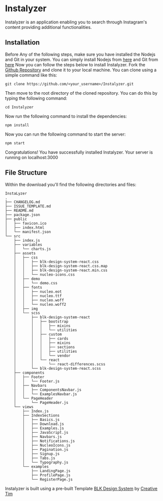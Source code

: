 # Instalyzer
Instalyzer is an application enabling you to search through Instagram's content providing additional functionalities.

## Installation
<!-- Stting Up Local Enviroment for React Project -->
Before Any of the following steps, make sure you have installed the Nodejs and Git in your system. You can simply install Nodejs from [here](https://nodejs.org/en/) and Git from [here](https://git-scm.com/downloads)
Now you can follow the steps below to install Instalyzer.
Fork the [Github Repository](https://github.com/semikolan-co/Instalyzer) and clone it to your local machine. You can clone using a simple command like this:
```shell
git clone https://github.com/<your_username>/Instalyzer.git 
``` 

Then move to the root directory of the cloned repository. You can do this by typing the following command:
```shell
cd Instalyzer
```

Now run the following command to install the dependencies:
```shell
npm install
```
Now you can run the following command to start the server:
```shell
npm start
```
Congratulations! You have successfully installed Instalyzer. Your server is running on localhost:3000

## File Structure
Within the download you'll find the following directories and files:

```
InstaLyzer
.
├── CHANGELOG.md
├── ISSUE_TEMPLATE.md
├── README.md
├── package.json
├── public
│   ├── favicon.ico
│   ├── index.html
│   └── manifest.json
└── src
    ├── index.js
    ├── variables
    │   └── charts.js
    ├── assets
    │   ├── css
    │   │   ├── blk-design-system-react.css
    │   │   ├── blk-design-system-react.css.map
    │   │   ├── blk-design-system-react.min.css
    │   │   └── nucleo-icons.css
    │   ├── demo
    │   │   └── demo.css
    │   ├── fonts
    │   │   ├── nucleo.eot
    │   │   ├── nucleo.ttf
    │   │   ├── nucleo.woff
    │   │   └── nucleo.woff2
    │   ├── img
    │   └── scss
    │       ├── blk-design-system-react
    │       │   ├── bootstrap
    │       │   │   ├── mixins
    │       │   │   └── utilities
    │       │   ├── custom
    │       │   │   ├── cards
    │       │   │   ├── mixins
    │       │   │   ├── sections
    │       │   │   ├── utilities
    │       │   │   └── vendor
    │       │   └── react
    │       │       └── react-differences.scss
    │       └── blk-design-system-react.scss
    ├── components
    │   ├── Footer
    │   │   └── Footer.js
    │   ├── Navbars
    │   │   ├── ComponentsNavbar.js
    │   │   └── ExamplesNavbar.js
    │   └── PageHeader
    │       └── PageHeader.js
    └── views
        ├── Index.js
        ├── IndexSections
        │   ├── Basics.js
        │   ├── Download.js
        │   ├── Examples.js
        │   ├── JavaScript.js
        │   ├── Navbars.js
        │   ├── Notifications.js
        │   ├── NucleoIcons.js
        │   ├── Pagination.js
        │   ├── Signup.js
        │   ├── Tabs.js
        │   └── Typography.js
        └── examples
            ├── LandingPage.js
            ├── ProfilePage.js
            └── RegisterPage.js
```


Instalyzer is built using a pre-built Template [BLK Design System](https://github.com/creativetimofficial/blk-design-system-react/) by [Creative Tim](https://github.com/creativetimofficial/)
